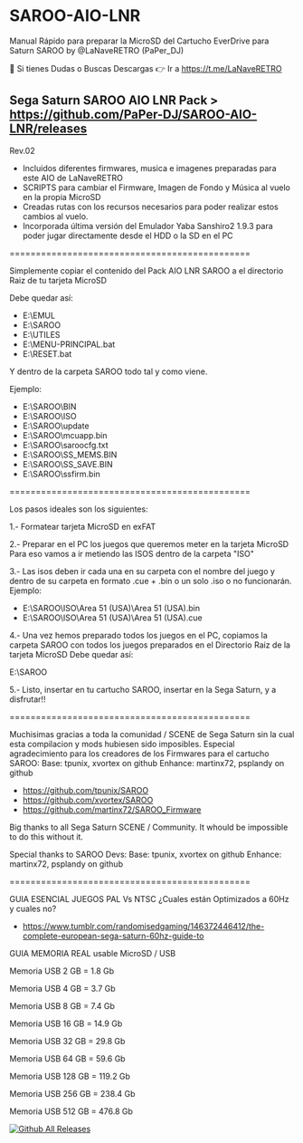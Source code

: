 # SAROO-AIO-LNR
Manual Rápido para preparar la MicroSD del Cartucho EverDrive para Saturn SAROO by @LaNaveRETRO (PaPer_DJ)

📲 Si tienes Dudas o Buscas Descargas 👉 Ir a https://t.me/LaNaveRETRO

Sega Saturn SAROO AIO LNR Pack > https://github.com/PaPer-DJ/SAROO-AIO-LNR/releases
----------------------------------------------

Rev.02 
- Incluidos diferentes firmwares, musica e imagenes preparadas para este AIO de LaNaveRETRO
- SCRIPTS para cambiar el Firmware, Imagen de Fondo y Música al vuelo en la propia MicroSD
- Creadas rutas con los recursos necesarios para poder realizar estos cambios al vuelo.
- Incorporada última versión del Emulador Yaba Sanshiro2 1.9.3 
  para poder jugar directamente desde el HDD o la SD en el PC

==============================================

Simplemente copiar el contenido del Pack AIO LNR SAROO a el directorio Raiz de tu tarjeta MicroSD

Debe quedar así:

* E:\EMUL
* E:\SAROO
* E:\UTILES
* E:\MENU-PRINCIPAL.bat
* E:\RESET.bat

Y dentro de la carpeta SAROO todo tal y como viene.

Ejemplo:

- E:\SAROO\BIN
- E:\SAROO\ISO
- E:\SAROO\update
- E:\SAROO\mcuapp.bin
- E:\SAROO\saroocfg.txt
- E:\SAROO\SS_MEMS.BIN
- E:\SAROO\SS_SAVE.BIN
- E:\SAROO\ssfirm.bin

==============================================

Los pasos ideales son los siguientes:


1.- Formatear tarjeta MicroSD en exFAT

2.- Preparar en el PC los juegos que queremos meter en la tarjeta MicroSD
    Para eso vamos a ir metiendo las ISOS dentro de la carpeta "ISO"

3.- Las isos deben ir cada una en su carpeta con el nombre del juego y dentro de 
su carpeta en formato .cue + .bin o un solo .iso o no funcionarán.
Ejemplo:
- E:\SAROO\ISO\Area 51 (USA)\Area 51 (USA).bin
- E:\SAROO\ISO\Area 51 (USA)\Area 51 (USA).cue

4.- Una vez hemos preparado todos los juegos en el PC, copiamos la carpeta SAROO 
con todos los juegos preparados en el Directorio Raiz de la tarjeta MicroSD
Debe quedar así:

E:\SAROO

5.- Listo, insertar en tu cartucho SAROO, insertar en la Sega Saturn, y a disfrutar!!

==============================================

Muchisimas gracias a toda la comunidad / SCENE de Sega Saturn sin la cual esta compilacion y 
mods hubiesen sido imposibles.
Especial agradecimiento para los creadores de los Firmwares para el cartucho SAROO:
Base: tpunix, xvortex on github
Enhance: martinx72, psplandy on github

- https://github.com/tpunix/SAROO
- https://github.com/xvortex/SAROO
- https://github.com/martinx72/SAROO_Firmware

Big thanks to all Sega Saturn SCENE / Community. 
It whould be impossible to do this without it.

Special thanks to SAROO Devs:
Base: tpunix, xvortex on github
Enhance: martinx72, psplandy on github

==============================================


GUIA ESENCIAL JUEGOS PAL Vs NTSC ¿Cuales están Optimizados a 60Hz y cuales no?

- https://www.tumblr.com/randomisedgaming/146372446412/the-complete-european-sega-saturn-60hz-guide-to


GUIA MEMORIA REAL usable MicroSD / USB

Memoria USB 2 GB = 1.8 Gb

Memoria USB 4 GB = 3.7 Gb

Memoria USB 8 GB = 7.4 Gb

Memoria USB 16 GB = 14.9 Gb

Memoria USB 32 GB = 29.8 Gb

Memoria USB 64 GB = 59.6 Gb

Memoria USB 128 GB = 119.2 Gb

Memoria USB 256 GB = 238.4 Gb

Memoria USB 512 GB = 476.8 Gb

[![Github All Releases](https://img.shields.io/github/downloads/PaPer-DJ/SAROO-AIO-LNR/total.svg)]()
